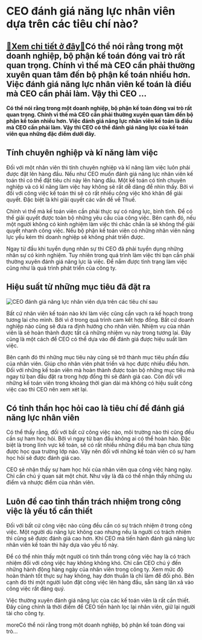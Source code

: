 CEO đánh giá năng lực nhân viên dựa trên các tiêu chí nào?
==========================================================

[:gift:Xem chi tiết ở đây:gift:](https://hddtvn.com/ceo-danh-gia-nang-luc-nhan-vien-dua-tren-cac-tieu-chi-nao/)Có thể nói rằng trong một doanh nghiệp, bộ phận kế toán đóng vai trò rất quan trọng. Chính vì thế mà CEO cần phải thường xuyên quan tâm đến bộ phận kế toán nhiều hơn. Việc đánh giá năng lực nhân viên kế toán là điều mà CEO cần phải làm. Vậy thì CEO …
----------------------------------------------------------------------------------------------------------------------------------------------------------------------------------------------------------------------------------------------------------

**Có thể nói rằng trong một doanh nghiệp, bộ phận kế toán đóng vai trò rất quan trọng. Chính vì thế mà CEO cần phải thường xuyên quan tâm đến bộ phận kế toán nhiều hơn. Việc đánh giá năng lực nhân viên kế toán là điều mà CEO cần phải làm. Vậy thì CEO có thể đánh giá năng lực của kế toán viên qua những đặc điểm dưới đây.**



Tính chuyên nghiệp và kĩ năng làm việc
--------------------------------------


Đối với một nhân viên thì tính chuyên nghiệp và kĩ năng làm việc luôn phải được đặt lên hàng đầu. Nếu như CEO muốn đánh giá năng lực nhân viên kế toán thì có thể đặt tiêu chi này lên hàng đầu. Một kế toán có tính chuyên nghiệp và có kĩ năng làm việc hay không sẽ rất dễ dàng để nhìn thấy. Bởi vì đối với công việc kế toán thì sẽ có rất nhiều công việc khó khăn để giải quyết. Đặc biệt là khi giải quyết các vấn đề về Thuế.


Chính vì thế mà kế toán viên cần phải thực sự có năng lực, bình tĩnh. Để có thể giải quyết được toàn bộ những yêu cầu của công việc. Bên cạnh đó, nếu một người không có kinh nghiệm làm việc thì chăc chắn là sẽ không thể giải quyết nhanh công việc. Nếu bộ phận kế toán viên có những nhân viên năng lực yếu kém thì doanh nghiệp sẽ không phát triển được.


Ngay từ đầu khi tuyển dụng nhân sự thì CEO đã phải tuyển dụng những nhân sự có kinh nghiệm. Tuy nhiên trong quá trình làm việc thì bạn cần phải thường xuyên đánh giá năng lực là việc. Để nắm được tình trạng làm việc cũng như là quá trình phát triển của công ty.


Hiệu suất từ những mục tiêu đã đặt ra
-------------------------------------


![CEO đánh giá năng lực nhân viên dựa trên các tiêu chí sau](https://hddtvn.com/wp-content/uploads/2021/01/155656-ouet5e-316.jpg)


Bất cứ nhân viên kế toán nào khi làm việc cũng cần vạch ra kế hoạch trong tương lai cho mình. Bởi vì ở trong quá trình cam kết hợp đồng. Bất cứ doanh nghiệp nào cũng sẽ đưa ra định hướng cho nhân viên. Nhiệm vụ của nhân viên là sẽ hoàn thành được tất cả những nhiệm vụ này trong tương lai. Đây cũng là một cách để CEO có thể dựa vào để đánh giá được hiệu suất làm việc.


Bên cạnh đó thì những mục tiêu này cũng sẽ trở thành mục tiêu phấn đấu của nhân viên. Giúp cho nhân viên phát triển và học được nhiều điều hơn. Đối với những kế toán viên mà hoàn thành được toàn bộ những mục tiêu mà ngay từ ban đầu đặt ra trong hợp đồng thì sẽ đánh giá cao. Còn đối với những kế toán viên trong khoảng thời gian dài mà không có hiệu suất công việc cao thì CEO nên xem xét lại.


Có tinh thần học hỏi cao là tiêu chí để đánh giá năng lực nhân viên
-------------------------------------------------------------------


Có thể thấy rằng, đối với bất cứ công việc nào, môi trường nào thì cũng đều cần sự ham học hỏi. Bởi vì ngay từ ban đầu không ai có thể hoàn hảo. Đặc biệt là trong lĩnh vực kế toán, sẽ có rất nhiều những điều mà bạn chưa từng được học qua trường lớp nào. Vậy nên đối với những kế toán viên có sự ham học hỏi sẽ được đánh giá cao.


CEO sẽ nhận thấy sự ham học hỏi của nhân viên qua công việc hàng ngày. Chỉ cần chú ý quan sát một chút. Như vậy là đã có thể nhận thấy những ưu điểm và nhược điểm của nhân viên.


Luôn đề cao tinh thần trách nhiệm trong công việc là yếu tố cần thiết
---------------------------------------------------------------------


Đối với bất cứ công việc nào cũng đều cần có sự trách nhiệm ở trong công việc. Một người dù năng lực không cao nhưng nếu là người có trách nhiệm thì cũng sẽ được đánh giá cao hơn. Khi CEO mà tiến hành đánh giá năng lực nhân viên kế toán thì hãy dựa vào yếu tố này.


Để có thể nhìn thấy một người có tinh thần trong công việc hay là có trách nhiệm đối với công việc hay không không khó. Chỉ cần CEO chú ý đến những hành động hàng ngày của nhân viên trong công ty. Xem mức độ hoàn thành tốt thực sự hay không, hay đơn thuần là chỉ làm để đối phó. Bên cạnh đó thì một người luôn đặt công việc lên hàng đầu, sẵn sàng lăn xả vảo công việc rất đáng quý.


Việc thường xuyên đánh giá năng lực của các kế toán viên là rất cần thiết. Đây cũng chính là thời điểm để CEO tiến hành lọc lại nhân viên, giữ lại người tài cho công ty.


moreCó thể nói rằng trong một doanh nghiệp, bộ phận kế toán đóng vai trò…

